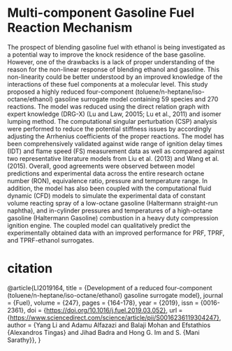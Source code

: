 # Multi-component Gasoline Fuel Reaction Mechanism

The prospect of blending gasoline fuel with ethanol is being investigated as a potential way to improve the knock residence of the base gasoline. However, one of the drawbacks is a lack of proper understanding of the reason for the non-linear response of blending ethanol and gasoline. This non-linearity could be better understood by an improved knowledge of the interactions of these fuel components at a molecular level. This study proposed a highly reduced four-component (toluene/n-heptane/iso-octane/ethanol) gasoline surrogate model containing 59 species and 270 reactions. The model was reduced using the direct relation graph with expert knowledge (DRG-X) (Lu and Law, 20015; Lu et al., 2011) and isomer lumping method. The computational singular perturbation (CSP) analysis were performed to reduce the potential stiffness issues by accordingly adjusting the Arrhenius coefficients of the proper reactions. The model has been comprehensively validated against wide range of ignition delay times (IDT) and flame speed (FS) measurement data as well as compared against two representative literature models from Liu et al. (2013) and Wang et al. (2015). Overall, good agreements were observed between model predictions and experimental data across the entire research octane number (RON), equivalence ratio, pressure and temperature range. In addition, the model has also been coupled with the computational fluid dynamic (CFD) models to simulate the experimental data of constant volume reacting spray of a low-octane gasoline (Haltermann straight-run naphtha), and in-cylinder pressures and temperatures of a high-octane gasoline (Haltermann Gasoline) combustion in a heavy duty compression ignition engine. The coupled model can qualitatively predict the experimentally obtained data with an improved performance for PRF, TPRF, and TPRF-ethanol surrogates.

# citation
@article{LI2019164,
title = {Development of a reduced four-component (toluene/n-heptane/iso-octane/ethanol) gasoline surrogate model},
journal = {Fuel},
volume = {247},
pages = {164-178},
year = {2019},
issn = {0016-2361},
doi = {https://doi.org/10.1016/j.fuel.2019.03.052},
url = {https://www.sciencedirect.com/science/article/pii/S0016236119304247},
author = {Yang Li and Adamu Alfazazi and Balaji Mohan and Efstathios {Alexandros Tingas} and Jihad Badra and Hong G. Im and S. {Mani Sarathy}},
}
